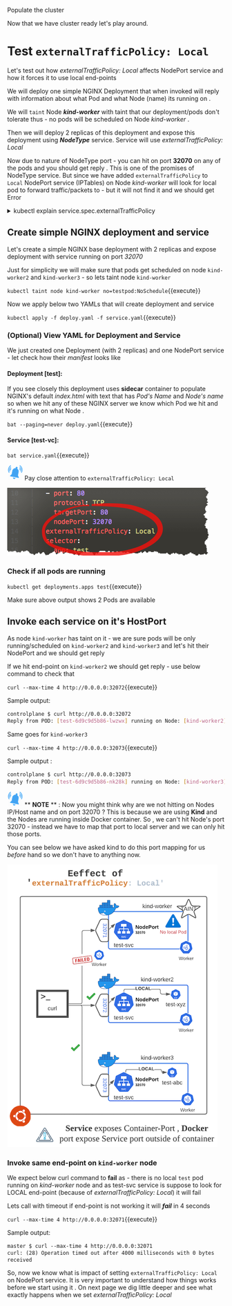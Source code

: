 Populate the cluster

Now that we have cluster ready let's play around.

# Test `externalTrafficPolicy: Local`

Let's test out how *externalTrafficPolicy: Local* affects NodePort service
and how it forces it to use local end-points 

We will deploy one simple NGINX Deployment that when invoked will reply
with information about what Pod and what Node (name) its running on .

We will `taint` Node ***kind-worker*** with taint that our deployment/pods don't tolerate
thus - no pods will be scheduled on Node *kind-worker* .

Then we will deploy 2 replicas of this deployment and expose this
deployment using ***NodeType*** service. Service will use *externalTrafficPolicy: Local*

Now due to nature of NodeType port - you can hit on port **32070** on any of
the pods and you should get reply . This is one of the promises of
NodeType service. But since we have added `externalTrafficPolicy` to
`Local` NodePort service (IPTables) on Node *kind-worker* will look for
local pod to forward traffic/packets to - but it will not find it and
we should get Error 

<details>
  <summary>kubectl explain service.spec.externalTrafficPolicy</summary>
  

`kubectl explain service.spec.externalTrafficPolicy`{{execute}}

```
controlplane $ kubectl explain service.spec.externalTrafficPolicy
KIND:     Service
VERSION:  v1

FIELD:    externalTrafficPolicy <string>

DESCRIPTION:
     externalTrafficPolicy denotes if this Service desires to route external
     traffic to node-local or cluster-wide endpoints. "Local" preserves the
     client source IP and avoids a second hop for LoadBalancer and Nodeport type
     services, but risks potentially imbalanced traffic spreading. "Cluster"
     obscures the client source IP and may cause a second hop to another node,
     but should have good overall load-spreading.
```       
</details>

## Create simple NGINX deployment and service

Let's create a simple NGINX base deployment with 2 replicas and expose deployment with service running on port *32070*

Just for simplicity we will make sure that pods get scheduled on node
`kind-worker2` and `kind-worker3` - so lets taint node `kind-worker`

`kubectl taint node kind-worker no=testpod:NoSchedule`{{execute}}

Now we apply below two YAMLs that will create deployment and service

`kubectl apply -f deploy.yaml -f service.yaml`{{execute}} 

### (Optional) View YAML for Deployment and Service

We just created one Deployment (with 2 replicas) and one NodePort service - let check how their *manifest* looks like

#### Deployment [test]:  

If you see closely this deployment uses **sidecar** container to populate
NGINX's default *index.html* with text that has *Pod's Name* and *Node's name*
so when we hit any of these NGINX server we know which Pod we hit and
it's running on what Node . 

`bat --paging=never deploy.yaml`{{execute}}

#### Service [test-vc]: 

`bat service.yaml`{{execute}}

![](./assets/note.png)
Pay close attention to `externalTrafficPolicy: Local` 

![](./assets/svc-local.png)

### Check if all pods are running 

`kubectl get deployments.apps test`{{execute}}

Make sure above output shows 2 Pods are available

## Invoke each service on it's HostPort 

As node `kind-worker` has taint on it - we are sure pods will be only
running/scheduled on `kind-worker2` and `kind-worker3` and let's hit
their NodePort and we should get reply

If we hit end-point on `kind-worker2` we should get reply - use below
command to check that 

`curl --max-time 4 http://0.0.0.0:32072`{{execute}}

Sample output: 

```BASH
controlplane $ curl http://0.0.0.0:32072
Reply from POD: [test-6d9c9d5b86-lwzwx] running on Node: [kind-worker2]
```

Same goes for `kind-worker3` 
 
`curl --max-time 4 http://0.0.0.0:32073`{{execute}}

Sample output : 

```BASH
controlplane $ curl http://0.0.0.0:32073
Reply from POD: [test-6d9c9d5b86-nk28k] running on Node: [kind-worker3]
```
 
![](./assets/note.png)
** **NOTE** ** : Now you might think why are we not hitting on Nodes
IP/Host name and on port 32070 ? This is because we are using **Kind** and
the Nodes are running inside Docker container. So , we can't hit Node's
port 32070 - instead we have to map that port to local server and we can
only hit those ports.

You can see below we have asked kind to do this port mapping for us
*before* hand so we don't have to anything now.

![](./assets/KIND-2-small.png)

### Invoke same end-point on `kind-worker` node

We expect below curl command to **fail** as - there is no local `test` pod running
on *kind-worker* node and as test-svc service is suppose to look for LOCAL
end-point (because of *externalTrafficPolicy: Local*) it will fail

Lets call with timeout if end-point is not working it will ***fail*** in 4
seconds 

`curl --max-time 4 http://0.0.0.0:32071`{{execute}}

Sample output: 

```
master $ curl --max-time 4 http://0.0.0.0:32071
curl: (28) Operation timed out after 4000 milliseconds with 0 bytes received
```

So, now we know what is impact of setting `externalTrafficPolicy: Local` on NodePort service. It is very important to
understand how things works before we start using it . On next page we dig little deeper and see what exactly happens when 
we set *externalTrafficPolicy: Local*